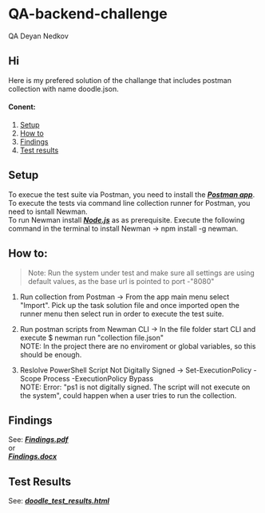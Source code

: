 # QA-backend-challenge
QA Deyan Nedkov

## Hi
Here is my prefered solution of the challange that includes postman collection with name doodle.json.

#### Conent:

1. [Setup](#Setup)
2. [How to](#How-to)
4. [Findings](#Findings)
5. [Test results](#Test-Results)


## Setup
<a name="Setup"/>

To execue the test suite via Postman, you need to install the ***[Postman app](https://www.postman.com/downloads/)***.</br>
To execute the tests via command line collection runner for Postman, you need to isntall Newman. </br> 
To run Newman install ***[Node.js](https://nodejs.org/en/download/)*** as as prerequisite.
Execute the following command in the terminal to install Newman -> npm install -g newman.


## How to:
<a name="How-to"/>

>Note: Run the system under test and make sure all settings are using default values, as the base url is pointed to port -"8080"

1. Run collection from Postman -> From the app main menu select "Import". Pick up the task solution file and once imported open the runner menu then select run in order to execute the test suite.

2. Run postman scripts from Newman CLI -> In the file folder start CLI and execute $ newman run "collection file.json" </br>
NOTE: In the project there are no enviroment or global variables, so this should be enough.

3. Reslolve PowerShell Script Not Digitally Signed -> Set-ExecutionPolicy -Scope Process -ExecutionPolicy Bypass </br>
NOTE: Error: "ps1 is not digitally signed. The script will not execute on the system", could happen when a user tries to run the collection.



## Findings
<a name="Findings"/>

See: 
***[Findings.pdf](https://github.com/DNedkov/QA-backend-challenge/blob/main/Findings.pdf)*** </br>
or </br>
***[Findings.docx](https://github.com/DNedkov/QA-backend-challenge/blob/main/Findings.docx)***

## Test Results
<a name="Test-Results"/>

See: ***[doodle_test_results.html](https://github.com/DNedkov/QA-backend-challenge/blob/main/doodle_test_results.html)***
